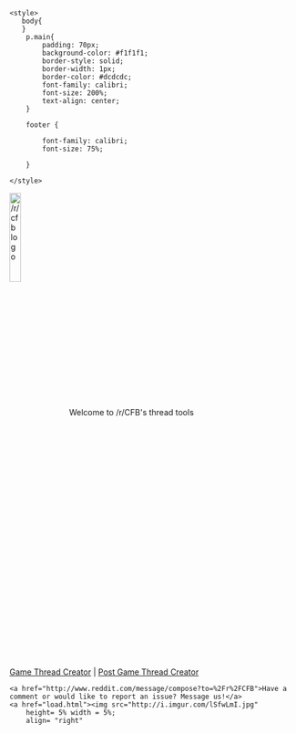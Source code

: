 <!doctype html>

<html lang="en">
<head>
    <title>/r/CFB Game Thread Tools</title>
    
    <style>
       body{
       }
        p.main{
            padding: 70px;
            background-color: #f1f1f1;
            border-style: solid;
            border-width: 1px;
            border-color: #dcdcdc;
            font-family: calibri;
            font-size: 200%;
            text-align: center;
        }
    
        footer {
            
            font-family: calibri;
            font-size: 75%;
            
        }
        
    </style>
    
    
   
</head>

<body>
    <p class="main">
        <a href="http://www.reddit.com/r/cfb"><img src="http://i.imgur.com/nf81hVA.png"
    alt="/r/cfb logo"
    title="/r/cfb logo"
    height="20%" width="20%"
    align="middle"/></a>
        Welcome to /r/CFB's thread tools
        </br>
        </br>
        </br>
        </br>
        <a href="CFBGameThreadCreator.html">Game Thread Creator</a>
        |
        <a href="http://reddit-cfb-postgame.herokuapp.com">Post Game Thread Creator</a>
    </p>
</body>

<footer>
    
    <a href="http://www.reddit.com/message/compose?to=%2Fr%2FCFB">Have a comment or would like to report an issue? Message us!</a>
    <a href="load.html"><img src="http://i.imgur.com/lSfwLmI.jpg"
        height= 5% width = 5%;
        align= "right" 
    
</footer>

</html>

